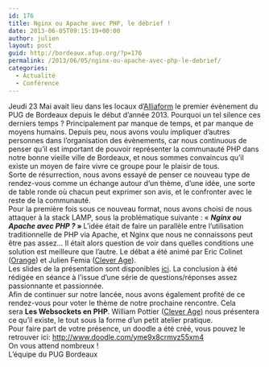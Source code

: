 ```yaml
---
id: 176
title: Nginx ou Apache avec PHP, le débrief !
date: 2013-06-05T09:15:19+00:00
author: julien
layout: post
guid: http://bordeaux.afup.org/?p=176
permalink: /2013/06/05/nginx-ou-apache-avec-php-le-debrief/
categories:
  - Actualité
  - Conférence
---
```

<div>
  Jeudi 23 Mai avait lieu dans les locaux d&rsquo;<a href="http://www.alliaform.fr/">Alliaform</a> le premier évènement du PUG de Bordeaux depuis le début d&rsquo;année 2013. Pourquoi un tel silence ces derniers temps ? Principalement par manque de temps, et par manque de moyens humains. Depuis peu, nous avons voulu impliquer d&rsquo;autres personnes dans l&rsquo;organisation des évènements, car nous continuous de penser qu&rsquo;il est important de pouvoir représenter la communauté PHP dans notre bonne vieille ville de Bordeaux, et nous sommes convaincus qu&rsquo;il existe un moyen de faire vivre ce groupe pour le plaisir de tous.
</div>

<div>
  Sorte de résurrection, nous avons essayé de penser ce nouveau type de rendez-vous comme un échange autour d&rsquo;un thème, d&rsquo;une idée, une sorte de table ronde où chacun peut exprimer son avis, et le confronter avec le reste de la communauté.
</div>



<div>
  Pour la première fois sous ce nouveau format, nous avons choisi de nous attaquer à la stack LAMP, sous la problématique suivante : &laquo;&nbsp;<b><em>Nginx ou Apache avec PHP ?</em>&nbsp;&raquo; </b>L&rsquo;idée était de faire un parallèle entre l&rsquo;utilisation traditionnelle de PHP via Apache, et Nginx que nous ne connaissons peut être pas assez&#8230; Il était alors question de voir dans quelles conditions une solution est meilleure que l&rsquo;autre. Le débat a été animé par Eric Colinet (<a href="http://www.orange.fr/">Orange</a>) et Julien Femia (<a href="http://fr.clever-age.com/">Clever Age</a>).
</div>

<div>
  Les slides de la présentation sont disponibles <a href="http://bordeaux.afup.org/files/2013/06/NginxVsApache.pdf">ici</a>. La conclusion à été rédigée en séance à l&rsquo;issue d&rsquo;une série de questions/réponses assez passionnante et passionnée.
</div>

<div>
</div>



<div>
  Afin de continuer sur notre lancée, nous avons également profité de ce rendez-vous pour voter le thème de notre prochaine rencontre. Cela sera <b>Les Websockets en PHP</b>. William Pottier (<a href="http://fr.clever-age.com/">Clever Age</a>) nous présentera ce qu&rsquo;il existe, le tout sous la forme d&rsquo;un petit atelier pratique.
</div>

<div>
  Pour faire part de votre présence, un doodle a été créé, vous pouvez le retrouver ici: <a href="http://www.doodle.com/yme9x8crmyz55xm4" target="_blank">http://www.doodle.com/yme9x8crmyz55xm4</a>
</div>

<div>
</div>

<div>
  On vous attend nombreux !
</div>

<div>
  L&rsquo;équipe du PUG Bordeaux
</div>